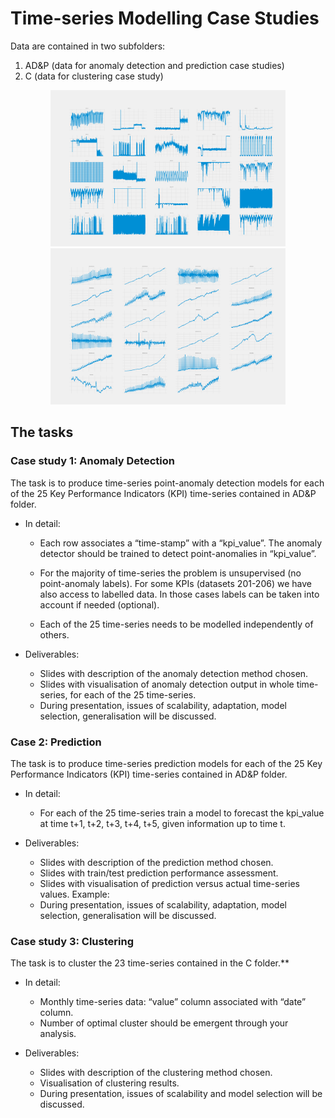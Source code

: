 # **Time-series Modelling Case Studies**

<!-- The purpose of the second round of interview is to assess your problem solving skills in real-world data science problems in the areas of time-series anomaly detection, prediction, and clustering.  -->

Data are contained in two subfolders: 

  1.	AD&P (data for anomaly detection and prediction case studies) 
  2.	C (data for clustering case study)

<p align="center">
    <img height="250" alt="screen" src="resources/figures/ADnP.png">
    <img height="250" alt="screen" src="resources/figures/C.png">
</p>

## The tasks

### **Case study 1: Anomaly Detection**
The task is to produce time-series point-anomaly detection models for each of the 25 Key Performance Indicators (KPI) time-series contained in AD&P folder. 
- In detail: 
  -	Each row associates a “time-stamp” with a “kpi_value”. The anomaly detector should be trained to detect point-anomalies in “kpi_value”. 

  -	For the majority of time-series the problem is unsupervised (no point-anomaly labels). For some KPIs (datasets 201-206) we have also access to labelled data. In those cases labels can be taken into account if needed (optional). 

  -	Each of the 25 time-series needs to be modelled independently of others.
  
- Deliverables: 
  -	Slides with description of the anomaly detection method chosen. 
  -	Slides with visualisation of anomaly detection output in whole time-series, for each of the 25 time-series. 
  -	During presentation, issues of scalability, adaptation, model selection, generalisation will be discussed.



### **Case 2: Prediction**

The task is to produce time-series prediction models for each of the 25 Key Performance Indicators (KPI) time-series contained in AD&P folder. 
- In detail: 
  -	For each of the 25 time-series train a model to forecast the kpi_value at time t+1, t+2, t+3, t+4, t+5, given information up to time t.

- Deliverables: 
  -	Slides with description of the prediction method chosen. 
  -	Slides with train/test prediction performance assessment. 
  -	Slides with visualisation of prediction versus actual time-series values. Example: 
  -	During presentation, issues of scalability, adaptation, model selection, generalisation will be discussed.


### **Case study 3: Clustering**

The task is to cluster the 23 time-series contained in the C folder.**

- In detail: 
  -	Monthly time-series data: “value” column associated with “date” column. 
  -	Number of optimal cluster should be emergent through your analysis.

- Deliverables: 
  -	Slides with description of the clustering method chosen. 
  -	Visualisation of clustering results. 
  -	During presentation, issues of scalability and model selection will be discussed. 

